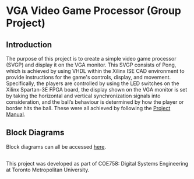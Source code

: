 # VGA Video Game Processor (Group Project)
## Introduction
The purpose of this project is to create a simple video game processor (SVGP) and display it on the VGA monitor. This SVGP consists of Pong, which is achieved by using VHDL within the Xilinx ISE CAD environment to provide instructions for the game's controls, display, and movement. Specifically, the players are controlled by using the LED switches on the Xilinx Spartan-3E FPGA board, the display shown on the VGA monitor is set by taking the horizontal and vertical synchronization signals into consideration, and the ball’s behaviour is determined by how the player or border hits the ball. These were all achieved by following the [Project Manual](https://github.com/cthanges/University-Projects/blob/main/VGA-Video-Game-Processor/Project%20Manual.pdf).

## Block Diagrams
Block diagrams can all be accessed [here](https://github.com/cthanges/University-Projects/tree/main/VGA-Video-Game-Processor/Block%20Diagrams).

##
This project was developed as part of COE758: Digital Systems Engineering at Toronto Metropolitan University.



